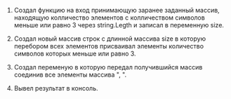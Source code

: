 

1. Создал функцию на вход принимающую заранее заданный массив, находящую колличество элементов с колличеством символов меньше или равно 3 
через string.Legth и записал в переменную size.

2. Создал новый массив строк с длинной массива size в которую перебором всех элементов присваивал элементы количество символов которых 
меньше или равно 3.

3. Создал переменую в которую передал получившийся массив соединив все элементы массива ", ".

4. Вывел результат в консоль.